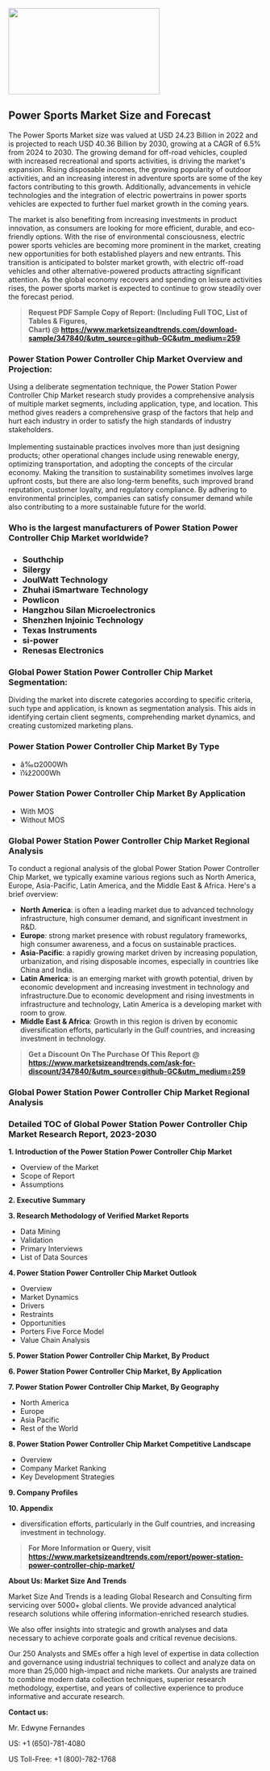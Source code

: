<p><img class="alignnone size-medium wp-image-20088" src="https://ffe5etoiles.com/wp-content/uploads/2024/12/MST1-300x171.png" alt="" width="300" height="171" /></p><h2>Power Sports Market Size and Forecast</h2><p>The Power Sports Market size was valued at USD 24.23 Billion in 2022 and is projected to reach USD 40.36 Billion by 2030, growing at a CAGR of 6.5% from 2024 to 2030. The growing demand for off-road vehicles, coupled with increased recreational and sports activities, is driving the market's expansion. Rising disposable incomes, the growing popularity of outdoor activities, and an increasing interest in adventure sports are some of the key factors contributing to this growth. Additionally, advancements in vehicle technologies and the integration of electric powertrains in power sports vehicles are expected to further fuel market growth in the coming years.</p><p>The market is also benefiting from increasing investments in product innovation, as consumers are looking for more efficient, durable, and eco-friendly options. With the rise of environmental consciousness, electric power sports vehicles are becoming more prominent in the market, creating new opportunities for both established players and new entrants. This transition is anticipated to bolster market growth, with electric off-road vehicles and other alternative-powered products attracting significant attention. As the global economy recovers and spending on leisure activities rises, the power sports market is expected to continue to grow steadily over the forecast period.</p></p><blockquote id="" class=""><strong>Request PDF Sample Copy of Report: (Including Full TOC, List of Tables &amp; Figures, Chart)&nbsp;@&nbsp;<strong><a href="https://www.marketsizeandtrends.com/download-sample/347840/&utm_source=github-GC&utm_medium=259" target="_blank">https://www.marketsizeandtrends.com/download-sample/347840/&utm_source=github-GC&utm_medium=259</a></strong></strong></blockquote><h3 id="" class="">Power Station Power Controller Chip Market&nbsp;Overview and Projection:</h3><p id="" class="">Using a deliberate segmentation technique, the Power Station Power Controller Chip Market research study provides a comprehensive analysis of multiple market segments, including application, type, and location. This method gives readers a comprehensive grasp of the factors that help and hurt each industry in order to satisfy the high standards of industry stakeholders. <br /> <br />Implementing sustainable practices involves more than just designing products; other operational changes include using renewable energy, optimizing transportation, and adopting the concepts of the circular economy. Making the transition to sustainability sometimes involves large upfront costs, but there are also long-term benefits, such improved brand reputation, customer loyalty, and regulatory compliance. By adhering to environmental principles, companies can satisfy consumer demand while also contributing to a more sustainable future for the world.</p><h3 id="" class="">Who is the largest manufacturers of&nbsp;Power Station Power Controller Chip Market worldwide?</h3><h3 class=""><p><ul><li>Southchip </li><li> Silergy </li><li> JoulWatt Technology </li><li> Zhuhai iSmartware Technology </li><li> Powlicon </li><li> Hangzhou Silan Microelectronics </li><li> Shenzhen Injoinic Technology </li><li> Texas Instruments </li><li> si-power </li><li> Renesas Electronics</li></ul></p></h3><h3 id="" class="">Global&nbsp;Power Station Power Controller Chip Market Segmentation:</h3><p id="" class="">Dividing the market into discrete categories according to specific criteria, such type and application, is known as segmentation analysis. This aids in identifying certain client segments, comprehending market dynamics, and creating customized marketing plans.</p><h3 id="" class="">Power Station Power Controller Chip Market&nbsp;By Type</h3><p><p><ul><li>â‰¤2000Wh</li><li> ï¼ž2000Wh</p></li></ul></p></p><h3 id="" class="">Power Station Power Controller Chip Market&nbsp;By Application</h3><p class=""><p><ul><li>With MOS</li><li> Without MOS</li></ul></p></p><h3 id="" class="">Global Power Station Power Controller Chip Market Regional Analysis</h3><p id="" class="">To conduct a regional analysis of the global Power Station Power Controller Chip Market, we typically examine various regions such as North America, Europe, Asia-Pacific, Latin America, and the Middle East &amp; Africa. Here's a brief overview:</p><ul><li><strong>North America</strong>: is often a leading market due to advanced technology infrastructure, high consumer demand, and significant investment in R&amp;D.</li><li><strong>Europe</strong>: strong market presence with robust regulatory frameworks, high consumer awareness, and a focus on sustainable practices.</li><li><strong>Asia-Pacific</strong>: a rapidly growing market driven by increasing population, urbanization, and rising disposable incomes, especially in countries like China and India.</li><li><strong>Latin America</strong>: is an emerging market with growth potential, driven by economic development and increasing investment in technology and infrastructure.Due to economic development and rising investments in infrastructure and technology, Latin America is a developing market with room to grow.</li><li><strong>Middle East &amp; Africa</strong>: Growth in this region is driven by economic diversification efforts, particularly in the Gulf countries, and increasing investment in technology.</li></ul><blockquote id="" class=""><strong>Get a Discount On The Purchase Of This Report @ <strong><a href="https://www.marketsizeandtrends.com/ask-for-discount/347840/&utm_source=github-GC&utm_medium=259" target="_blank">https://www.marketsizeandtrends.com/ask-for-discount/347840/&utm_source=github-GC&utm_medium=259</a></strong></strong></blockquote><h3 id="" class="">Global Power Station Power Controller Chip Market Regional Analysis</h3><h3 id="" class="">Detailed TOC of Global Power Station Power Controller Chip Market Research Report, 2023-2030</h3><p id="" class=""><strong>1. Introduction of the Power Station Power Controller Chip Market</strong></p><ul><li>Overview of the Market</li><li>Scope of Report</li><li>Assumptions</li></ul><p id="" class=""><strong>2. Executive Summary</strong></p><p id="" class=""><strong>3. Research Methodology of Verified Market Reports</strong></p><ul><li>Data Mining</li><li>Validation</li><li>Primary Interviews</li><li>List of Data Sources</li></ul><p id="" class=""><strong>4. Power Station Power Controller Chip Market Outlook</strong></p><ul><li>Overview</li><li>Market Dynamics</li><li>Drivers</li><li>Restraints</li><li>Opportunities</li><li>Porters Five Force Model</li><li>Value Chain Analysis</li></ul><p id="" class=""><strong>5. Power Station Power Controller Chip Market, By Product</strong></p><p id="" class=""><strong>6. Power Station Power Controller Chip Market, By Application</strong></p><p id="" class=""><strong>7. Power Station Power Controller Chip Market, By Geography</strong></p><ul><li>North America</li><li>Europe</li><li>Asia Pacific</li><li>Rest of the World</li></ul><p id="" class=""><strong>8. Power Station Power Controller Chip Market Competitive Landscape</strong></p><ul><li>Overview</li><li>Company Market Ranking</li><li>Key Development Strategies</li></ul><p id="" class=""><strong>9. Company Profiles</strong></p><p id="" class=""><strong>10. Appendix</strong></p><ul><li>diversification efforts, particularly in the Gulf countries, and increasing investment in technology.</li></ul><blockquote id="" class=""><strong>For More Information or Query, visit <strong><strong><a href="https://www.marketsizeandtrends.com/report/power-station-power-controller-chip-market/" target="_blank">https://www.marketsizeandtrends.com/report/power-station-power-controller-chip-market/</a></strong></strong></strong></blockquote><p id="" class=""><strong>About Us: Market Size And Trends</strong></p><p id="" class="">Market Size And Trends is a leading Global Research and Consulting firm servicing over 5000+ global clients. We provide advanced analytical research solutions while offering information-enriched research studies.</p><p id="" class="">We also offer insights into strategic and growth analyses and data necessary to achieve corporate goals and critical revenue decisions.</p><p id="" class="">Our 250 Analysts and SMEs offer a high level of expertise in data collection and governance using industrial techniques to collect and analyze data on more than 25,000 high-impact and niche markets. Our analysts are trained to combine modern data collection techniques, superior research methodology, expertise, and years of collective experience to produce informative and accurate research.</p><p id="" class=""><strong>Contact us:</strong></p><p id="" class="">Mr. Edwyne Fernandes</p><p id="" class="">US: +1 (650)-781-4080</p><p id="" class="">US Toll-Free: +1 (800)-782-1768</p>
